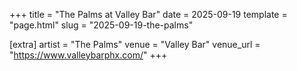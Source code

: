 +++
title = "The Palms at Valley Bar"
date = 2025-09-19
template = "page.html"
slug = "2025-09-19-the-palms"

[extra]
artist = "The Palms"
venue = "Valley Bar"
venue_url = "https://www.valleybarphx.com/"
+++

